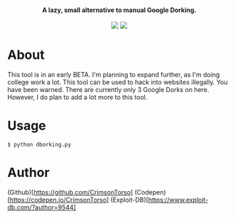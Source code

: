 <h4 align="center">
A lazy, small alternative to manual Google Dorking.
</h4>

<p align="center">
<img src="https://img.shields.io/badge/Python-3-brightgreen.svg?style=plastic">
<img src="https://img.shields.io/badge/Python-2-brightgreen.svg?style=plastic">
</p>

# About
This tool is in an early BETA. I'm planning to expand further, as I'm doing college work a lot. This tool can be used to hack into websites illegally. You have been warned. There are currently only 3 Google Dorks on here. However, I do plan to add a lot more to this tool.

# Usage

```
$ python dborking.py
```

# Author

(Github)[https://github.com/CrimsonTorso]
(Codepen)[https://codepen.io/CrimsonTorso]
(Exploit-DB)[https://www.exploit-db.com/?author=9544]
